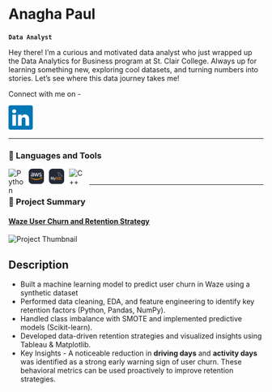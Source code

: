 # Anagha Paul

**`Data Analyst`**

Hey there! I’m a curious and motivated data analyst who just wrapped up the Data Analytics for Business program at St. Clair College. Always up for learning something new, exploring cool datasets, and turning numbers into stories. Let’s see where this data journey takes me!

Connect with me on - <p align="left">
      <a href="https://www.linkedin.com/in/anagha-paul-236aa3251/">
         <img alt="LinkedIn" title="Connect with me on LinkedIn" src="https://raw.githubusercontent.com/CLorant/readme-social-icons/main/medium/colored/linkedin.svg"/></a> 
   </p>

---

### 🧰 Languages and Tools

<img align="left" alt="Python" width="30px" style="padding-right:10px;" src="https://cdn.jsdelivr.net/gh/devicons/devicon/icons/python/python-plain.svg" />
<img align="left" alt="AWS" width="30px" style="padding-right:10px;" src="https://github.com/tandpfun/skill-icons/blob/main/icons/AWS-Dark.svg" />
<img align="left" alt="SQL" width="30px" style="padding-right:10px;" src="https://github.com/tandpfun/skill-icons/blob/main/icons/MySQL-Dark.svg" />
<img align="left" alt="C++" width="30px" style="padding-right:10px;" src="https://cdn.jsdelivr.net/gh/devicons/devicon/icons/cplusplus/cplusplus-line.svg" />

<br />

---
### 🧰 Project Summary
#### [Waze User Churn and Retention Strategy](https://github.com/AnaghaPaul/Waze_User-Churn_Analysis)

![Project Thumbnail](https://github.com/AnaghaPaul/Waze_User-Churn_Analysis/blob/main/images/WAZE.png)  

## Description
- Built a machine learning model to predict user churn in Waze using a synthetic dataset
- Performed data cleaning, EDA, and feature engineering to identify key retention factors (Python, Pandas, NumPy).
- Handled class imbalance with SMOTE and implemented predictive models (Scikit-learn).
- Developed data-driven retention strategies and visualized insights using Tableau & Matplotlib. 
- Key Insights - A noticeable reduction in **driving days** and **activity days** was identified as a strong early warning sign of user churn. These behavioral metrics can be used proactively to improve retention strategies.

#

